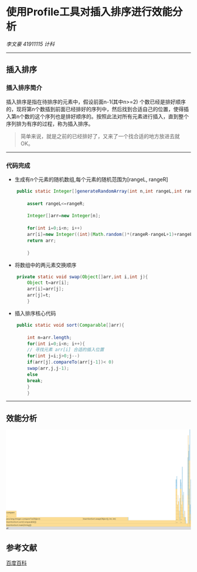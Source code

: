 # 使用Profile工具对插入排序进行效能分析

*李文豪 41911115 计科*

***

## 插入排序

### 插入排序简介

插入排序是指在待排序的元素中，假设前面n-1(其中n>=2)
个数已经是排好顺序的，现将第n个数插到前面已经排好的序列中，然后找到合适自己的位置，使得插入第n个数的这个序列也是排好顺序的。按照此法对所有元素进行插入，直到整个序列排为有序的过程，称为插入排序。
> 简单来说，就是之前的已经排好了，又来了一个找合适的地方放进去就OK。
***

### 代码完成

* 生成有n个元素的随机数组,每个元素的随机范围为[rangeL, rangeR]

```java
    public static Integer[]generateRandomArray(int n,int rangeL,int rangeR){

        assert rangeL<=rangeR;

        Integer[]arr=new Integer[n];

        for(int i=0;i<n; i++)
        arr[i]=new Integer((int)(Math.random()*(rangeR-rangeL+1)+rangeL));
        return arr;

        }
```

* 将数组中的两元素交换顺序

```java
    private static void swap(Object[]arr,int i,int j){
        Object t=arr[i];
        arr[i]=arr[j];
        arr[j]=t;
        }
```

* 插入排序核心代码

```java
    public static void sort(Comparable[]arr){

        int n=arr.length;
        for(int i=0;i<n; i++){
        // 寻找元素 arr[i] 合适的插入位置
        for(int j=i;j>0;j--)
        if(arr[j].compareTo(arr[j-1])< 0)
        swap(arr,j,j-1);
        else
        break;
        }
        }
```

***

## 效能分析

![alt](flamegraph.png)

## 参考文献

[百度百科](https://baike.baidu.com/item/%E6%8F%92%E5%85%A5%E6%8E%92%E5%BA%8F/7214992?fr=aladdin)

